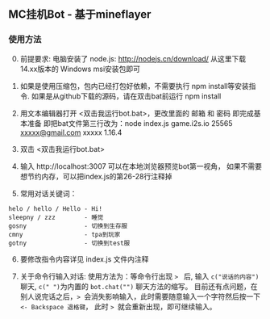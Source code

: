 ## MC挂机Bot - 基于mineflayer


### 使用方法

0. 前提要求: 电脑安装了 node.js: http://nodejs.cn/download/
   从这里下载14.xx版本的 Windows msi安装包即可
   
1. 如果是使用压缩包，包内已经打包好依赖，不需要执行 npm install等安装指令.
   如果是从github下载的源码，请在双击bat前运行 npm install

2. 用文本编辑器打开 <双击我运行bot.bat>，更改里面的 邮箱 和 密码 即完成基本准备
   即把bat文件第三行改为：node index.js game.i2s.io 25565 xxxxx@gmail.com xxxxx 1.16.4

3. 双击 <双击我运行bot.bat>

4. 输入 http://localhost:3007 可以在本地浏览器预览bot第一视角，
   如果不需要想节约内存，可以把index.js的第26-28行注释掉
   
5. 常用对话关键词：
```
helo / hello / Hello - Hi!
sleepny / zzz        - 睡觉
gosny                - 切换到生存服
cmny                 - tpa到玩家
gotny                - 切换到test服
```

6. 要修改指令内容详见 index.js 文件内注释

7. 关于命令行输入对话:
   使用方法为：等命令行出现 `> ` 后, 输入 `c("说话的内容")` 聊天, `c(" ")`为内置的 `bot.chat("")` 聊天方法的缩写。
   目前还有点问题，在别人说完话之后，`> `会消失影响输入，此时需要随意输入一个字符然后按一下 `<- Backspace 退格键`，
   此时 `> `就会重新出现，即可继续输入。